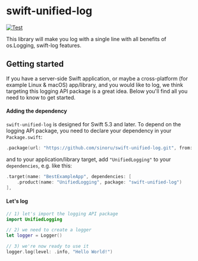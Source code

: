 # swift-unified-log

[![Test](https://github.com/sinoru/swift-unified-log/actions/workflows/test.yml/badge.svg)](https://github.com/sinoru/swift-unified-log/actions/workflows/test.yml)

This library will make you log with a single line with all benefits of os.Logging, swift-log features.

## Getting started

If you have a server-side Swift application, or maybe a cross-platform (for example Linux & macOS) app/library, and you would like to log, we think targeting this logging API package is a great idea. Below you'll find all you need to know to get started.

#### Adding the dependency

`swift-unified-log` is designed for Swift 5.3 and later. To depend on the logging API package, you need to declare your dependency in your `Package.swift`:

```swift
.package(url: "https://github.com/sinoru/swift-unified-log.git", from: "2.0.2"),
```

and to your application/library target, add `"UnifiedLogging"` to your `dependencies`, e.g. like this:

```swift
.target(name: "BestExampleApp", dependencies: [
    .product(name: "UnifiedLogging", package: "swift-unified-log")
],
```

#### Let's log

```swift
// 1) let's import the logging API package
import UnifiedLogging

// 2) we need to create a logger
let logger = Logger()

// 3) we're now ready to use it
logger.log(level: .info, "Hello World!")
```
